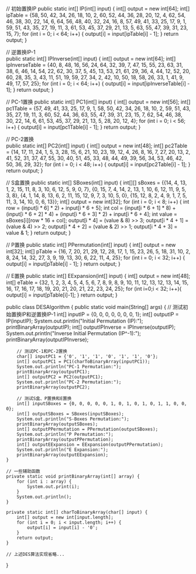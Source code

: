 // 初始置换IP
public static int[] IP(int[] input) {
    int[] output = new int[64];
    int[] ipTable = {58, 50, 42, 34, 26, 18, 10, 2,
                     60, 52, 44, 36, 28, 20, 12, 4,
                     62, 54, 46, 38, 30, 22, 14, 6,
                     64, 56, 48, 40, 32, 24, 16, 8,
                     57, 49, 41, 33, 25, 17, 9, 1,
                     59, 51, 43, 35, 27, 19, 11, 3,
                     61, 53, 45, 37, 29, 21, 13, 5,
                     63, 55, 47, 39, 31, 23, 15, 7};
    for (int i = 0; i < 64; i++) {
        output[i] = input[ipTable[i] - 1];
    }
    return output;
}

// 逆置换IP-1  
public static int[] IPInverse(int[] input) {
    int[] output = new int[64];
    int[] ipInverseTable = {40, 8, 48, 16, 56, 24, 64, 32,
                            39, 7, 47, 15, 55, 23, 63, 31,
                            38, 6, 46, 14, 54, 22, 62, 30,
                            37, 5, 45, 13, 53, 21, 61, 29,
                            36, 4, 44, 12, 52, 20, 60, 28,
                            35, 3, 43, 11, 51, 19, 59, 27,
                            34, 2, 42, 10, 50, 18, 58, 26,
                            33, 1, 41, 9, 49, 17, 57, 25};
    for (int i = 0; i < 64; i++) {
        output[i] = input[ipInverseTable[i] - 1];
    }
    return output;
}

// PC-1置换
public static int[] PC1(int[] input) {
    int[] output = new int[56];
    int[] pc1Table = {57, 49, 41, 33, 25, 17, 9,
                      1, 58, 50, 42, 34, 26, 18,
                      10, 2, 59, 51, 43, 35, 27,
                      19, 11, 3, 60, 52, 44, 36,
                      63, 55, 47, 39, 31, 23, 15,
                      7, 62, 54, 46, 38, 30, 22,
                      14, 6, 61, 53, 45, 37, 29,
                      21, 13, 5, 28, 20, 12, 4};
    for (int i = 0; i < 56; i++) {
        output[i] = input[pc1Table[i] - 1];
    }
    return output;
}

// PC-2置换  
public static int[] PC2(int[] input) {
    int[] output = new int[48];
    int[] pc2Table = {14, 17, 11, 24, 1, 5,
                      3, 28, 15, 6, 21, 10,
                      23, 19, 12, 4, 26, 8,
                      16, 7, 27, 20, 13, 2,
                      41, 52, 31, 37, 47, 55,
                      30, 40, 51, 45, 33, 48,
                      44, 49, 39, 56, 34, 53,
                      46, 42, 50, 36, 29, 32};
    for (int i = 0; i < 48; i++) {
        output[i] = input[pc2Table[i] - 1];
    }
    return output;
}

// S盒置换
public static int[] SBoxes(int[] input) {
    int[][] sBoxes = {{14, 4, 13, 1, 2, 15, 11, 8, 3, 10, 6, 12, 5, 9, 0, 7},
                     {0, 15, 7, 4, 14, 2, 13, 1, 10, 6, 12, 11, 9, 5, 3, 8},
                     {4, 1, 14, 8, 13, 6, 2, 11, 15, 12, 9, 7, 3, 10, 5, 0},
                     {15, 12, 8, 2, 4, 9, 1, 7, 5, 11, 3, 14, 10, 0, 6, 13}};
    int[] output = new int[32];
    for (int i = 0; i < 8; i++) {
        int row = (input[i * 6] * 2) + input[i * 6 + 5];
        int col = (input[i * 6 + 1] * 8) + (input[i * 6 + 2] * 4) + (input[i * 6 + 3] * 2) + input[i * 6 + 4];
        int value = sBoxes[i][row * 16 + col];
        output[i * 4] = (value & 8) >> 3;
        output[i * 4 + 1] = (value & 4) >> 2;
        output[i * 4 + 2] = (value & 2) >> 1;
        output[i * 4 + 3] = value & 1;
    }
    return output;
}



// P置换
public static int[] PPermutation(int[] input) {
    int[] output = new int[32];
    int[] pTable = {16, 7, 20, 21, 29, 12, 28, 17,
                    1, 15, 23, 26, 5, 18, 31, 10,
                    2, 8, 24, 14, 32, 27, 3, 9,
                    19, 13, 30, 6, 22, 11, 4, 25};
    for (int i = 0; i < 32; i++) {
        output[i] = input[pTable[i] - 1];
    }
    return output;
}

// E置换
public static int[] EExpansion(int[] input) {
    int[] output = new int[48];
    int[] eTable = {32, 1, 2, 3, 4, 5,
                    4, 5, 6, 7, 8, 9,
                    8, 9, 10, 11, 12, 13,
                    12, 13, 14, 15, 16, 17,
                    16, 17, 18, 19, 20, 21,
                    20, 21, 22, 23, 24, 25};
    for (int i=0;i < 32; i++){
        output[i] = input[pTable[i]-1];
    }
    return output;
}


public class DESAlgorithm {
    public static void main(String[] args) {
        // 测试初始置换IP和逆置换IP-1
        int[] inputIP = {0, 0, 0, 0, 0, 0, 0, 1};
        int[] outputIP = IP(inputIP);
        System.out.println("Initial Permutation (IP):");
        printBinaryArray(outputIP);
        int[] outputIPInverse = IPInverse(outputIP);
        System.out.println("Inverse Initial Permutation (IP^-1):");
        printBinaryArray(outputIPInverse);

        // 测试PC-1和PC-2置换
        char[] inputPC1 = {'0', '1', '1', '0', '1', '1', '0'};
        int[] outputPC1 = PC1(charToBinaryArray(inputPC1));
        System.out.println("PC-1 Permutation:");
        printBinaryArray(outputPC1);
        int[] outputPC2 = PC2(outputPC1);
        System.out.println("PC-2 Permutation:");
        printBinaryArray(outputPC2);

        // 测试S盒、P置换和E置换
        int[] inputSBoxes = {0, 0, 0, 0, 0, 1, 0, 1, 0, 1, 0, 1, 1, 0, 0, 0};
        int[] outputSBoxes = SBoxes(inputSBoxes);
        System.out.println("S-Boxes Permutation:");
        printBinaryArray(outputSBoxes);
        int[] outputPPermutation = PPermutation(outputSBoxes);
        System.out.println("P Permutation:");
        printBinaryArray(outputPPermutation);
        int[] outputEExpansion = EExpansion(outputPPermutation);
        System.out.println("E Expansion:");
        printBinaryArray(outputEExpansion);
    }

    // 一些辅助函数
    private static void printBinaryArray(int[] array) {
        for (int i : array) {
            System.out.print(i);
        }
        System.out.println();
    }

    private static int[] charToBinaryArray(char[] input) {
        int[] output = new int[input.length];
        for (int i = 0; i < input.length; i++) {
            output[i] = input[i] - '0';
        }
        return output;
    }

    // 上述DES算法实现省略...
}
